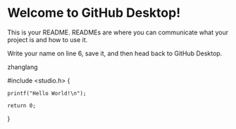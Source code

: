 # Welcome to GitHub Desktop!

This is your README. READMEs are where you can communicate what your project is and how to use it.

Write your name on line 6, save it, and then head back to GitHub Desktop.

zhanglang
 
#include <studio.h>
{

    printf("Hello World!\n");

    return 0;
}
